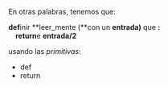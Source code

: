 En otras palabras, tenemos que:   

**def**inir **leer_mente (**con un **entrada)** que **:**   
&emsp;**return**e **entrada/2**

usando las *primitivas*:   

- def
- return